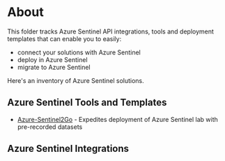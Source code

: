 # About
This folder tracks Azure Sentinel API integrations, tools and deployment templates that can enable you to easily:
* connect your solutions with Azure Sentinel 
* deploy in Azure Sentinel
* migrate to Azure Sentinel 

Here's an inventory of Azure Sentinel solutions. 

## Azure Sentinel Tools and Templates
* [Azure-Sentinel2Go](https://github.com/OTRF/Azure-Sentinel2Go) - Expedites deployment of Azure Sentinel lab with pre-recorded datasets

## Azure Sentinel Integrations

